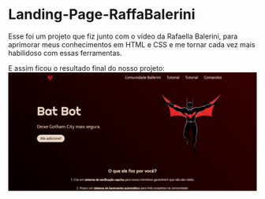 # Landing-Page-RaffaBalerini
 Esse foi um projeto que fiz junto com o vídeo da Rafaella Balerini, para aprimorar meus conhecimentos em HTML e CSS e me tornar cada vez mais habilidoso com essas ferramentas.

E assim ficou o resultado final do nosso projeto:
<img src = "resultadofinal.jpg"></img>